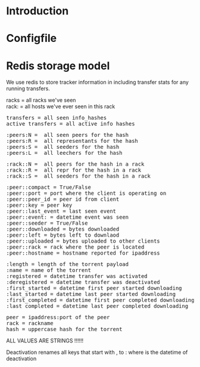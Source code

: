 # Introduction

# Configfile

# Redis storage model

We use redis to store tracker information in including transfer stats for any
running transfers.

racks = all racks we've seen  
rack:<rackname> = all hosts we've ever seen in this rack  

<pre>
transfers = all seen info_hashes  
active_transfers = all active info_hashes  
</pre>
<pre>
<hash>:peers:N =  all seen peers for the hash  
<hash>:peers:R =  all representants for the hash  
<hash>:peers:S =  all seeders for the hash  
<hash>:peers:L =  all leechers for the hash  
</pre>

<pre>
<hash>:rack:<rackname>:N =  all peers for the hash in a rack  
<hash>:rack:<rackname>:R =  all repr for the hash in a rack  
<hash>:rack:<rackname>:S =  all seeders for the hash in a rack  
</pre>

<pre>
<hash>:peer:<peeripaddress>:compact = True/False  
<hash>:peer:<peeripaddress>:port = port where the client is operating on  
<hash>:peer:<peeripaddress>:peer_id = peer id from client  
<hash>:peer:<peeripaddress>:key = peer key  
<hash>:peer:<peeripaddress>:last_event = last seen event  
<hash>:peer:<peeripaddress>:event:<event> = datetime event was seen  
<hash>:peer:<peeripaddress>:seeder = True/False  
<hash>:peer:<peeripaddress>:downloaded = bytes downloaded  
<hash>:peer:<peeripaddress>:left = bytes left to downlaod  
<hash>:peer:<peeripaddress>:uploaded = bytes uploaded to other clients  
<hash>:peer:<peeripaddress>:rack = rack where the peer is located  
<hash>:peer:<peeripaddress>:hostname = hostname reported for ipaddress  
</pre>

<pre>
<hash>:length = length of the torrent payload  
<hash>:name = name of the torrent  
<hash>:registered = datetime transfer was activated  
<hash>:deregistered = datetime transfer was deactivated  
<hash>:first_started = datetime first peer started downloading  
<hash>:last_started = datetime last peer started downloading  
<hash>:first_completed = datetime first peer completed downloading  
<hash>:last_completed = datetime last peer completed downloading  
</pre>

<pre>
peer = ipaddress:port of the peer  
rack = rackname  
hash = uppercase hash for the torrent  
</pre>

ALL VALUES ARE STRINGS !!!!!!

Deactivation renames all keys that start with <hash>, to <datetime>:<hash> where <datetime> is the datetime of deactivation
